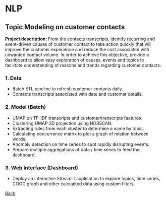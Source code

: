 # NLP
## Topic Modeling on customer contacts

**Project description:** From the contacts transcripts, identify recurring and event-driven causes of customer contact to take action quickly that will improve the customer experience and reduce the cost associated with unwanted contact volume. In order to achieve this objective, provide a dashboard to allow easy exploration of causes, events and topics to facilitate understanding of reasons and trends regarding customer contacts.

### 1. Data
* Batch ETL pipeline to refresh customer contacts daily.
* Contacts transcripts associated with date and customer details.

### 2. Model (Batch)
* UMAP on TF-IDF transcripts and customer/transcripts features.
* Clustering UMAP 2D projection using HDBSCAN.
* Extracting rules from each cluster to determine a name by topic.
* Calculating coocurrence matrix to plot a graph of relation between words.
* Anomaly detection on time series to spot rapidly disrupting events.
* Prepare multiple aggregations of data / time series to feed the dashboard.

### 3. Web Interface (Dashboard)
* Deploy an interactive Streamlit application to explore topics, time series, COOC graph and other calcualted data using custom filters.

[Back](https://cotedave.github.io/)

